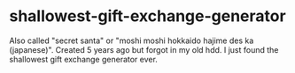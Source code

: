 # shallowest-gift-exchange-generator
Also called "secret santa" or "moshi moshi hokkaido hajime des ka (japanese)". Created 5 years ago but forgot in my old hdd. I just found the shallowest gift exchange generator ever. 
